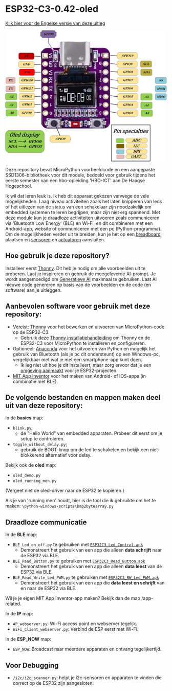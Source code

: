 # ESP32-C3-0.42-oled
[Klik hier voor de Engelse versie van deze uitleg](README.md)

![ESP32-C3 met 0.42" oled-display](/images/esp32-c3-0.42-oled-pinout.png)

Deze repository bevat MicroPython voorbeeldcode en een aangepaste SSD1306-bibliotheek voor dit module, bedoeld voor gebruik tijdens het eerste semester van een hbo-opleiding 'HBO-ICT' aan De Haagse Hogeschool.

Ik wil dat leren leuk is. Ik heb dit apparaat gekozen vanwege de vele mogelijkheden. Laag niveau activiteiten zoals het laten knipperen van leds of het uitlezen van de status van een schakelaar zijn noodzakelijk om embedded systemen te leren begrijpen, maar zijn niet erg spannend. Met deze module kun je draadloze activiteiten uitvoeren zoals communiceren via 'Bluetooth Low Energy' (BLE) en Wi-Fi, en dit combineren met een Android-app, website of communiceren met een pc (Python-programma).
Om de mogelijkheden verder uit te breiden, kun je het op een [breadboard](/images/ESP32-c3-oled-breadboard-hc-sr04p_bb.png) plaatsen en [sensoren](/images/ESP32-c3-oled-breadboard-imu_bb.png) en [actuatoren](/images/ESP32-c3-oled-breadboard-servo_bb.png) aansluiten.

## Hoe gebruik je deze repository?
Installeer eerst [Thonny](/manual/Install_Thonny_[nl].pdf). Dit heb je nodig om alle voorbeelden uit te proberen. Laat je inspireren en gebruik de meegeleverde AI-prompt.
Je wordt aangemoedigd om [Generatieve AI](/Generative_AI/readme.md) maximaal te gebruiken. Laat AI nieuwe code genereren op basis van de voorbeelden en de code (en software) aan je uitleggen.

## Aanbevolen software voor gebruik met deze repository:

 - Vereist: [Thonny](https://thonny.org/) voor het bewerken en uitvoeren van MicroPython-code op de ESP32-C3.
	- Gebruik deze [Thonny installatiehandleiding](/manual/Install_Thonny_[nl].pdf) om Thonny en de ESP32-C3 voor MicroPython te installeren en configureren.
 - Optioneel: [Anaconda](https://anaconda.org/) voor het uitvoeren van Python en mogelijk het gebruik van Bluetooth (als je pc dit ondersteunt) op een Windows-pc, vergelijkbaar met wat je met een smartphone-app kunt doen.
	- Ik leg niet uit hoe je dit installeert, maar zorg ervoor dat je een [omgeving aanmaakt](https://www.anaconda.com/docs/tools/working-with-conda/environments) voor je ESP32-projecten.
 - [MIT App Inventor](https://appinventor.mit.edu/) voor het maken van Android- of IOS-apps (in combinatie met BLE).

## De volgende bestanden en mappen maken deel uit van deze repository:

In de **basics** map:

 - `blink.py`;
	 - de "Hello World" van embedded apparaten. Probeer dit eerst om je setup te controleren.
 - `toggle_without_delay.py`;
	 - gebruik de BOOT-knop om de led te schakelen en bekijk een niet-blokkerend alternatief voor delay.

Bekijk ook de **oled** map:

- `oled_demo.py`
- `oled_running_men.py`

(Vergeet niet de oled-driver naar de ESP32 te kopiëren.)

Als je van 'running men' houdt, hier is de tool die ik gebruikte om het te maken: `\python-windows-scripts\bmp2bytearray.py`

## Draadloze communicatie

In de **BLE** map:
- `BLE_Led_on_off.py` te gebruiken met [`ESP32C3_Led_Control.apk`](/app-related/ESP32C3_Led_Control.apk)
	- Demonstreert het gebruik van een app die alleen **data schrijft** naar de ESP32 via BLE.
- `BLE_Read_Button.py` te gebruiken met [`ESP32C3_Read_Button.apk`](/app-related/ESP32C3_Read_Button.apk)
	- Demonstreert het gebruik van een app die alleen **data leest** van de ESP32 via BLE.
- `BLE_Read_Write_Led_PWM.py` te gebruiken met [`ESP32C3_RW_Led_PWM.apk`](/app-related/ESP32C3_RW_Led_PWM.apk)
	- Demonstreert het gebruik van een app die **data leest en schrijft** van en naar de ESP32 via BLE.

Wil je je eigen MIT App Inventor-app maken? Bekijk dan de map /app-related.

In de **IP** map:
- `AP_webserver.py`: Wi-Fi access point en webserver tegelijk.
- `WiFi_Client_webserver.py`: Verbind de ESP eerst met Wi-Fi.

In de **ESP_NOW** map:

- `ESP_NOW`: Broadcast naar meerdere apparaten en ontvang tegelijkertijd.

## Voor Debugging #

- `/i2c/i2c_scanner.py`: helpt je i2c-sensoren en apparaten te vinden die correct op de ESP32 zijn aangesloten.

